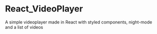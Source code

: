 # React_VideoPlayer
A simple videoplayer made in React with styled components, night-mode and a list of videos
